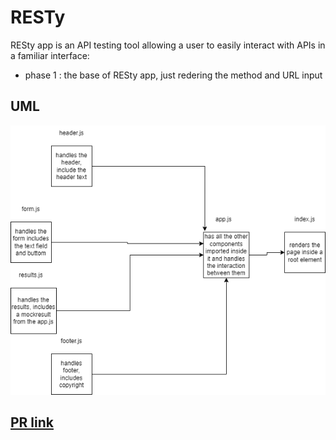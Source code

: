# RESTy

RESty app is an API testing tool allowing a user to easily interact with APIs in a familiar interface:

- phase 1 : the base of RESty app, just redering the method and URL input

## UML
![uml diagram](./assets/UML%20-%20diagram%201.png)

## [PR link]()